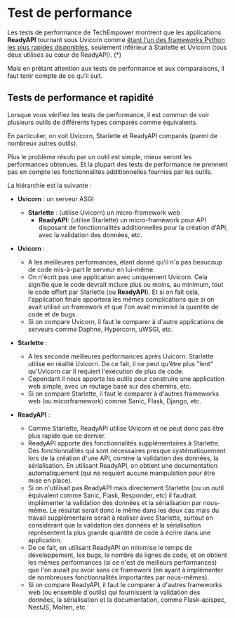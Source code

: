 # Test de performance

Les tests de performance de TechEmpower montrent que les applications **ReadyAPI** tournant sous Uvicorn comme <a href="https://www.techempower.com/benchmarks/#section=test&runid=7464e520-0dc2-473d-bd34-dbdfd7e85911&hw=ph&test=query&l=zijzen-7" class="external-link" target="_blank">étant l'un des frameworks Python les plus rapides disponibles</a>, seulement inférieur à Starlette et Uvicorn (tous deux utilisés au cœur de ReadyAPI). (*)

Mais en prêtant attention aux tests de performance et aux comparaisons, il faut tenir compte de ce qu'il suit.

## Tests de performance et rapidité

Lorsque vous vérifiez les tests de performance, il est commun de voir plusieurs outils de différents types comparés comme équivalents.

En particulier, on voit Uvicorn, Starlette et ReadyAPI comparés (parmi de nombreux autres outils).

Plus le problème résolu par un outil est simple, mieux seront les performances obtenues. Et la plupart des tests de performance ne prennent pas en compte les fonctionnalités additionnelles fournies par les outils.

La hiérarchie est la suivante :

* **Uvicorn** : un serveur ASGI
    * **Starlette** : (utilise Uvicorn) un micro-framework web
        * **ReadyAPI**: (utilise Starlette) un micro-framework pour API disposant de fonctionnalités additionnelles pour la création d'API, avec la validation des données, etc.

* **Uvicorn** :
    * A les meilleures performances, étant donné qu'il n'a pas beaucoup de code mis-à-part le serveur en lui-même.
    * On n'écrit pas une application avec uniquement Uvicorn. Cela signifie que le code devrait inclure plus ou moins, au minimum, tout le code offert par Starlette (ou **ReadyAPI**). Et si on fait cela, l'application finale apportera les mêmes complications que si on avait utilisé un framework et que l'on avait minimisé la quantité de code et de bugs.
    * Si on compare Uvicorn, il faut le comparer à d'autre applications de serveurs comme Daphne, Hypercorn, uWSGI, etc.
* **Starlette** :
    * A les seconde meilleures performances après Uvicorn. Starlette utilise en réalité Uvicorn. De ce fait, il ne peut qu’être plus "lent" qu'Uvicorn car il requiert l'exécution de plus de code.
    * Cependant il nous apporte les outils pour construire une application web simple, avec un routage basé sur des chemins, etc.
    * Si on compare Starlette, il faut le comparer à d'autres frameworks web (ou micorframework) comme Sanic, Flask, Django, etc.
* **ReadyAPI** :
    * Comme Starlette, ReadyAPI utilise Uvicorn et ne peut donc pas être plus rapide que ce dernier.
    * ReadyAPI apporte des fonctionnalités supplémentaires à Starlette. Des fonctionnalités qui sont nécessaires presque systématiquement lors de la création d'une API, comme la validation des données, la sérialisation. En utilisant ReadyAPI, on obtient une documentation automatiquement (qui ne requiert aucune manipulation pour être mise en place).
    * Si on n'utilisait pas ReadyAPI mais directement Starlette (ou un outil équivalent comme Sanic, Flask, Responder, etc) il faudrait implémenter la validation des données et la sérialisation par nous-même. Le résultat serait donc le même dans les deux cas mais du travail supplémentaire serait à réaliser avec Starlette, surtout en considérant que la validation des données et la sérialisation représentent la plus grande quantité de code à écrire dans une application.
    * De ce fait, en utilisant ReadyAPI on minimise le temps de développement, les bugs, le nombre de lignes de code, et on obtient les mêmes performances (si ce n'est de meilleurs performances) que l'on aurait pu avoir sans ce framework (en ayant à implémenter de nombreuses fonctionnalités importantes par nous-mêmes).
    * Si on compare ReadyAPI, il faut le comparer à d'autres frameworks web (ou ensemble d'outils) qui fournissent la validation des données, la sérialisation et la documentation, comme Flask-apispec, NestJS, Molten, etc.

